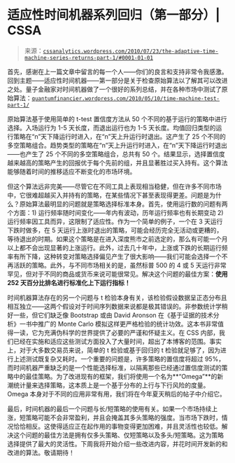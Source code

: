 <!--yml

分类：未分类

日期：2024-05-12 18:20:58

-->

# 适应性时间机器系列回归（第一部分）| CSSA

> 来源：[`cssanalytics.wordpress.com/2010/07/23/the-adaptive-time-machine-series-returns-part-1/#0001-01-01`](https://cssanalytics.wordpress.com/2010/07/23/the-adaptive-time-machine-series-returns-part-1/#0001-01-01)

首先，感谢在上一篇文章中留言的每一个人——你们的良言和支持非常令我感激。回到主题——适应性时间机器——第一部分是关于检查原始算法以了解其可以改进之处。量子金融家对时间机器做了一个很好的系列总结，并在各种市场中测试了原始算法：[`quantumfinancier.wordpress.com/2010/05/10/time-machine-test-part-1/`](http://quantumfinancier.wordpress.com/2010/05/10/time-machine-test-part-1/)

原始算法基于使用简单的 t-test 置信度方法从 50 个不同的基于运行的策略中进行选择。入场运行为 1-5 天长度，而退出运行也为 1-5 天长度。均值回归类型的运行策略在“n”天下降运行时进入，在“n”天上升运行时退出。这产生了 25 个不同的多空策略组合。趋势类型的策略在“n”天上升运行时进入，在“n”天下降运行时退出——也产生了 25 个不同的多空策略组合，总共有 50 个。结果显示，选择置信度越来越高的策略产生的回报优于每个先前的组，并且显著胜过买入持有。这个算法能够随着时间的推移适应不断变化的市场环境。

但这个算法远非完美——尽管它在不同工具上表现相当稳健，但在许多不同市场中，它很难超越买入并持有的策略，在某些情况下甚至表现得更差。问题是为什么？原始算法最明显的问题就是策略选择标准本身。首先，使用运行数的问题有两个方面：1) 运行频率随时间变化——年内有波动，历年运行频率也有长期变动 2) 运行频率因工具而异，这限制了适应性。作为一个简单的例子，一个在 3 天运行下跌时做多，在 5 天运行上涨时退出的策略，可能会经历完全无活动或更糟的，等待退出的时期。如果这个策略是在进入深度熊市之前选定的，那么有可能一个月以上都不会出现显著的上涨运行。此外，过去几十年中，上涨或下跌的长期运行频率有所下降，这种转变对策略选择偏见产生了很大影响——我们可能会选择一个不再活跃的策略。此外，与不同市场相关的是，虽然标普 500 的 4 或 5 天运行非常罕见，但对于不同的商品或货币来说可能很常见。解决这个问题的最佳方案：**使用 252 天百分比排名进行标准化上下运行指标！**

时间机器算法存在的另一个问题与 t 检验本身有关，该检验假设数据呈正态分布且相互独立——这两个假设对于时间序列数据来说都是极其错误的。非参数统计学稍好一些，但它们缺乏像 Bootstrap 或由 David Aronson 在《基于证据的技术分析》一书中推广的 Monte Carlo 模拟这样更严格检验的统计功效。这本书非常值得一读，它为充满伪科学的世界提供了必要的严谨和怀疑主义。在 CSS 内部，我们已经在实施和适应这些测试方面投入了大量时间，超出了本博客的范围。事实上，对于大多数交易员来说，简单的 t 检验或基于回归的 t 检验就足够了，因为进行上述测试既复杂又耗时。一个重要的问题是，许多策略的置信度将超过 95%，而时间机器严重缺乏的是一个性能选择标准，以隔离那些已经通过置信度测试的策略中的最佳策略。为了改进现有的框架，我们将使用一个名为**“Omega”**的新潮统计量来选择策略，这本质上是一个基于分布的上行与下行风险的度量。Omega 本身对于不同的应用非常有用，我们将在今年夏天稍后的帖子中介绍它。

最后，时间机器的最后一个问题与长/短策略的使用有关。如果一个市场持续上涨，短策略可能不会非常盈利，并且会掩盖其多头策略的强度。当市场下跌时，情况恰恰相反。这使得适应正在起作用的事物变得更加困难，并且灵活性也较低。解决这个问题的最佳方法是拥有仅多头策略、仅短策略以及多头/短策略。这为策略选择提供了最大的灵活性。下周我将开始介绍一些改进内容，并花时间开发新的和改进的算法。敬请期待！
